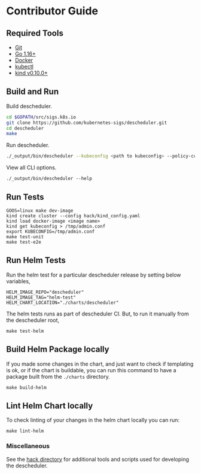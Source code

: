 # Contributor Guide

## Required Tools

- [Git](https://git-scm.com/downloads)
- [Go 1.16+](https://golang.org/dl/)
- [Docker](https://docs.docker.com/install/)
- [kubectl](https://kubernetes.io/docs/tasks/tools/install-kubectl)
- [kind v0.10.0+](https://kind.sigs.k8s.io/)

## Build and Run

Build descheduler.
```sh
cd $GOPATH/src/sigs.k8s.io
git clone https://github.com/kubernetes-sigs/descheduler.git
cd descheduler
make
```

Run descheduler.
```sh
./_output/bin/descheduler --kubeconfig <path to kubeconfig> --policy-config-file <path-to-policy-file> --v 1
```

View all CLI options.
```
./_output/bin/descheduler --help
```

## Run Tests
```
GOOS=linux make dev-image
kind create cluster --config hack/kind_config.yaml
kind load docker-image <image name>
kind get kubeconfig > /tmp/admin.conf
export KUBECONFIG=/tmp/admin.conf
make test-unit
make test-e2e
```

## Run Helm Tests
Run the helm test for a particular descheduler release by setting below variables,
```
HELM_IMAGE_REPO="descheduler"
HELM_IMAGE_TAG="helm-test"
HELM_CHART_LOCATION="./charts/descheduler"
```
The helm tests runs as part of descheduler CI. But, to run it manually from the descheduler root,

```
make test-helm
```

## Build Helm Package locally

If you made some changes in the chart, and just want to check if templating is ok, or if the chart is buildable, you can run this command to have a package built from the `./charts` directory.

```
make build-helm
```

## Lint Helm Chart locally

To check linting of your changes in the helm chart locally you can run:

```
make lint-helm
```

### Miscellaneous
See the [hack directory](https://github.com/kubernetes-sigs/descheduler/tree/master/hack) for additional tools and scripts used for developing the descheduler.
